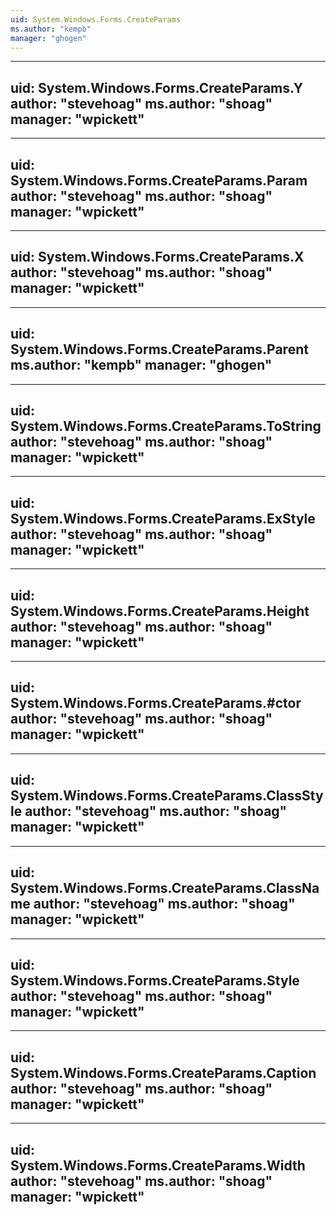```yaml
---
uid: System.Windows.Forms.CreateParams
ms.author: "kempb"
manager: "ghogen"
---
```


---
uid: System.Windows.Forms.CreateParams.Y
author: "stevehoag"
ms.author: "shoag"
manager: "wpickett"
---

---
uid: System.Windows.Forms.CreateParams.Param
author: "stevehoag"
ms.author: "shoag"
manager: "wpickett"
---

---
uid: System.Windows.Forms.CreateParams.X
author: "stevehoag"
ms.author: "shoag"
manager: "wpickett"
---

---
uid: System.Windows.Forms.CreateParams.Parent
ms.author: "kempb"
manager: "ghogen"
---

---
uid: System.Windows.Forms.CreateParams.ToString
author: "stevehoag"
ms.author: "shoag"
manager: "wpickett"
---

---
uid: System.Windows.Forms.CreateParams.ExStyle
author: "stevehoag"
ms.author: "shoag"
manager: "wpickett"
---

---
uid: System.Windows.Forms.CreateParams.Height
author: "stevehoag"
ms.author: "shoag"
manager: "wpickett"
---

---
uid: System.Windows.Forms.CreateParams.#ctor
author: "stevehoag"
ms.author: "shoag"
manager: "wpickett"
---

---
uid: System.Windows.Forms.CreateParams.ClassStyle
author: "stevehoag"
ms.author: "shoag"
manager: "wpickett"
---

---
uid: System.Windows.Forms.CreateParams.ClassName
author: "stevehoag"
ms.author: "shoag"
manager: "wpickett"
---

---
uid: System.Windows.Forms.CreateParams.Style
author: "stevehoag"
ms.author: "shoag"
manager: "wpickett"
---

---
uid: System.Windows.Forms.CreateParams.Caption
author: "stevehoag"
ms.author: "shoag"
manager: "wpickett"
---

---
uid: System.Windows.Forms.CreateParams.Width
author: "stevehoag"
ms.author: "shoag"
manager: "wpickett"
---
